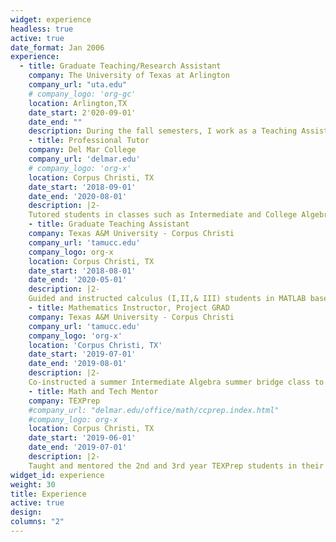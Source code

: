 ```yaml
---
widget: experience
headless: true
active: true
date_format: Jan 2006
experience:
  - title: Graduate Teaching/Research Assistant
    company: The University of Texas at Arlington
    company_url: "uta.edu"
    # company_logo: 'org-gc'
    location: Arlington,TX
    date_start: 2'020-09-01'
    date_end: ""
    description: During the fall semesters, I work as a Teaching Assistant for the calculus instructors where I guide the students in the lab portion of their class with lab assignments.  During the spring semesters, I work directly with my advisors Dr. Li Wang and Dr. Ren-Cang Li on my current research pertaining to my dissertation. 
    - title: Professional Tutor
    company: Del Mar College
    company_url: 'delmar.edu'
    # company_logo: 'org-x'
    location: Corpus Christi, TX
    date_start: '2018-09-01'
    date_end: '2020-08-01'
    description: |2- 
    Tutored students in classes such as Intermediate and College Algebra up to Calculus and      Differential Equations.  In addition, University Physics I & II. 
    - title: Graduate Teaching Assistant
    company: Texas A&M University - Corpus Christi
    company_url: 'tamucc.edu'
    company_logo: org-x
    location: Corpus Christi, TX
    date_start: '2018-08-01'
    date_end: '2020-05-01'
    description: |2- 
    Guided and instructed calculus (I,II,& III) students in MATLAB based labs which took concepts from lecture to an applied platform.  
    - title: Mathematics Instructor, Project GRAD
    company: Texas A&M University - Corpus Christi
    company_url: 'tamucc.edu'
    company_logo: 'org-x'
    location: 'Corpus Christi, TX'
    date_start: '2019-07-01'
    date_end: '2019-08-01'
    description: |2-
    Co-instructed a summer Intermediate Algebra summer bridge class to incoming college freshman to test and aid in their college readiness.  
    - title: Math and Tech Mentor
    company: TEXPrep
    #company_url: "delmar.edu/office/math/ccprep.index.html"
    #company_logo: org-x
    location: Corpus Christi, TX
    date_start: '2019-06-01'
    date_end: '2019-07-01'
    description: |2-
    Taught and mentored the 2nd and 3rd year TEXPrep students in their respective subjects such as physics, basic group theory, scientific research, statistics, logic, modular arithmetic, and professional writing.  
widget_id: experience
weight: 30
title: Experience
active: true
design:
columns: "2"
---
```

